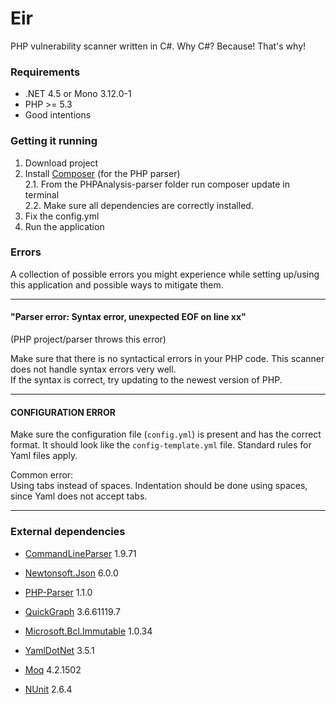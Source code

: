 # Eir  
PHP vulnerability scanner written in C#.  Why C#? Because! That's why!

### Requirements
* .NET 4.5 or Mono 3.12.0-1
* PHP >= 5.3
* Good intentions

### Getting it running
1. Download project  
2. Install [Composer](https://getcomposer.org/) (for the PHP parser)  
    2.1. From the PHPAnalysis-parser folder run composer update in terminal  
    2.2. Make sure all dependencies are correctly installed.
3. Fix the config.yml 
4. Run the application

### Errors

A collection of possible errors you might experience while setting up/using this application and possible ways to mitigate them. 

-----------------------
#### "Parser error: Syntax error, unexpected EOF on line xx"
(PHP project/parser throws this error)

Make sure that there is no syntactical errors in your PHP code. This scanner does not handle syntax errors very well.  
If the syntax is correct, try updating to the newest version of PHP.

-----------------------
#### CONFIGURATION ERROR
Make sure the configuration file (`config.yml`) is present and has the correct format. It should look like the `config-template.yml` file.
Standard rules for Yaml files apply.

Common error:  
Using tabs instead of spaces. Indentation should be done using spaces, since Yaml does not accept tabs.

-----------------------
### External dependencies

- [CommandLineParser](https://commandline.codeplex.com/) 1.9.71
- [Newtonsoft.Json](https://www.newtonsoft.com/json) 6.0.0
- [PHP-Parser](https://github.com/nikic/PHP-Parser) 1.1.0 
- [QuickGraph](https://quickgraph.codeplex.com/) 3.6.61119.7
- [Microsoft.Bcl.Immutable](https://www.nuget.org/packages/Microsoft.Bcl.Immutable) 1.0.34
- [YamlDotNet](https://github.com/aaubry/YamlDotNet) 3.5.1  
 
 
- [Moq](https://github.com/Moq/moq4) 4.2.1502
- [NUnit](http://www.nunit.org/) 2.6.4
 